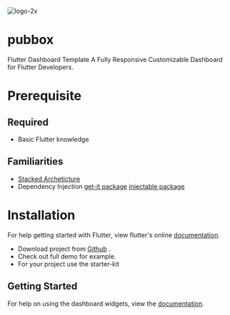 ![logo-2x](https://user-images.githubusercontent.com/31656833/147883053-a9782c02-33a9-4863-8b80-2723bbb40d2c.png)

# pubbox
Flutter Dashboard Template
A Fully Responsive Customizable Dashboard for Flutter Developers.

# Prerequisite
  ## Required
  - Basic Flutter knowledge
  ## Familiarities
  - [Stacked Archeticture](https://pub.dev/packages/stacked)  
  - Dependency Injection [get-it package](https://pub.dev/packages/get_it) [injectable package](https://pub.dev/packages/injectable)
  
# Installation

  For help getting started with Flutter, view flutter's online
  [documentation](http://flutter.io/).
  
  - Download project from [Github](https://github.com/asas-tech/pubbox) .
  - Check out full demo for example.
  - For your project use the starter-kit 
  
  ## Getting Started
  For help on using the dashboard widgets, view the [documentation](https://asas-tech.github.io/pubbox-docs).
